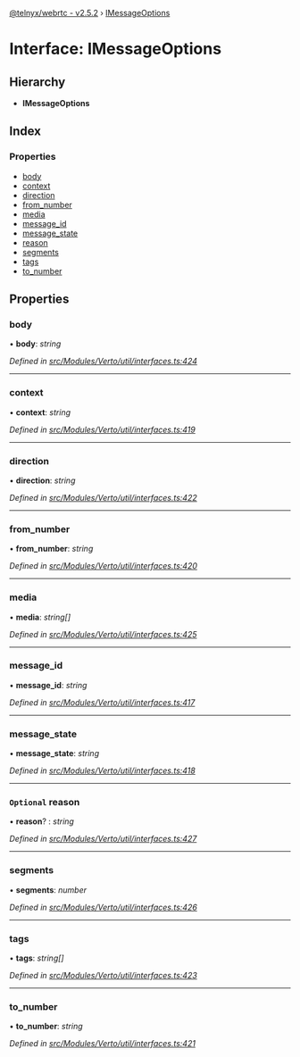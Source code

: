 [@telnyx/webrtc - v2.5.2](../README.md) › [IMessageOptions](imessageoptions.md)

# Interface: IMessageOptions

## Hierarchy

* **IMessageOptions**

## Index

### Properties

* [body](imessageoptions.md#body)
* [context](imessageoptions.md#context)
* [direction](imessageoptions.md#direction)
* [from_number](imessageoptions.md#from_number)
* [media](imessageoptions.md#media)
* [message_id](imessageoptions.md#message_id)
* [message_state](imessageoptions.md#message_state)
* [reason](imessageoptions.md#optional-reason)
* [segments](imessageoptions.md#segments)
* [tags](imessageoptions.md#tags)
* [to_number](imessageoptions.md#to_number)

## Properties

###  body

• **body**: *string*

*Defined in [src/Modules/Verto/util/interfaces.ts:424](https://github.com/team-telnyx/webrtc/blob/main/packages/js/src/Modules/Verto/util/interfaces.ts#L424)*

___

###  context

• **context**: *string*

*Defined in [src/Modules/Verto/util/interfaces.ts:419](https://github.com/team-telnyx/webrtc/blob/main/packages/js/src/Modules/Verto/util/interfaces.ts#L419)*

___

###  direction

• **direction**: *string*

*Defined in [src/Modules/Verto/util/interfaces.ts:422](https://github.com/team-telnyx/webrtc/blob/main/packages/js/src/Modules/Verto/util/interfaces.ts#L422)*

___

###  from_number

• **from_number**: *string*

*Defined in [src/Modules/Verto/util/interfaces.ts:420](https://github.com/team-telnyx/webrtc/blob/main/packages/js/src/Modules/Verto/util/interfaces.ts#L420)*

___

###  media

• **media**: *string[]*

*Defined in [src/Modules/Verto/util/interfaces.ts:425](https://github.com/team-telnyx/webrtc/blob/main/packages/js/src/Modules/Verto/util/interfaces.ts#L425)*

___

###  message_id

• **message_id**: *string*

*Defined in [src/Modules/Verto/util/interfaces.ts:417](https://github.com/team-telnyx/webrtc/blob/main/packages/js/src/Modules/Verto/util/interfaces.ts#L417)*

___

###  message_state

• **message_state**: *string*

*Defined in [src/Modules/Verto/util/interfaces.ts:418](https://github.com/team-telnyx/webrtc/blob/main/packages/js/src/Modules/Verto/util/interfaces.ts#L418)*

___

### `Optional` reason

• **reason**? : *string*

*Defined in [src/Modules/Verto/util/interfaces.ts:427](https://github.com/team-telnyx/webrtc/blob/main/packages/js/src/Modules/Verto/util/interfaces.ts#L427)*

___

###  segments

• **segments**: *number*

*Defined in [src/Modules/Verto/util/interfaces.ts:426](https://github.com/team-telnyx/webrtc/blob/main/packages/js/src/Modules/Verto/util/interfaces.ts#L426)*

___

###  tags

• **tags**: *string[]*

*Defined in [src/Modules/Verto/util/interfaces.ts:423](https://github.com/team-telnyx/webrtc/blob/main/packages/js/src/Modules/Verto/util/interfaces.ts#L423)*

___

###  to_number

• **to_number**: *string*

*Defined in [src/Modules/Verto/util/interfaces.ts:421](https://github.com/team-telnyx/webrtc/blob/main/packages/js/src/Modules/Verto/util/interfaces.ts#L421)*
